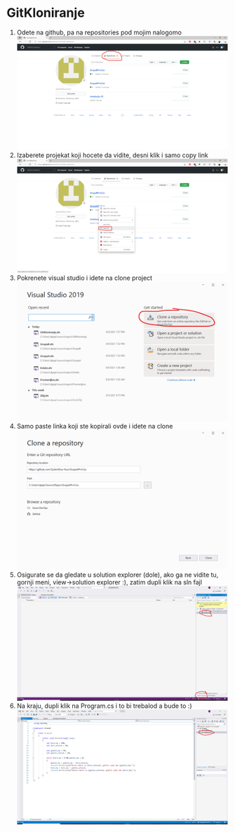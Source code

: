 # GitKloniranje
1. Odete na github, pa na repositories pod mojim nalogomo
![Github](https://github.com/SystemDuo-Kurs/GitKloniranje/blob/master/Slike/1.png)
2. Izaberete projekat koji hocete da vidite, desni klik i samo copy link
![Projekti](https://github.com/SystemDuo-Kurs/GitKloniranje/blob/master/Slike/2.png)
3. Pokrenete visual studio i idete na clone project
![VSstart](https://github.com/SystemDuo-Kurs/GitKloniranje/blob/master/Slike/3.png)
4. Samo paste linka koji ste kopirali ovde i idete na clone
![Lokacija](https://github.com/SystemDuo-Kurs/GitKloniranje/blob/master/Slike/4.png)
5. Osigurate se da gledate u solution explorer (dole), ako ga ne vidite tu, gornji meni, view->solution explorer :),
zatim dupli klik na sln fajl
![Projekat](https://github.com/SystemDuo-Kurs/GitKloniranje/blob/master/Slike/5.png)
6. Na kraju, dupli klik na Program.cs i to bi trebalod a bude to :)
![Kod](https://github.com/SystemDuo-Kurs/GitKloniranje/blob/master/Slike/6.png)
